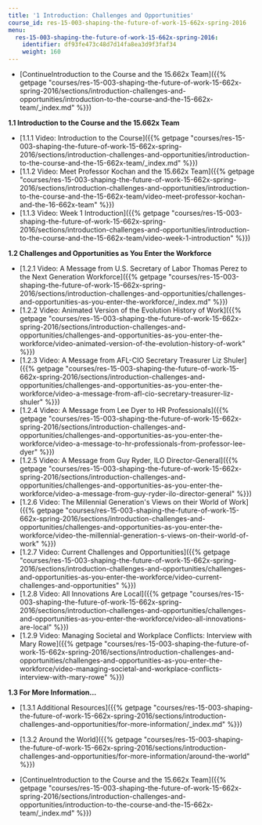 ```yaml
---
title: '1 Introduction: Challenges and Opportunities'
course_id: res-15-003-shaping-the-future-of-work-15-662x-spring-2016
menu:
  res-15-003-shaping-the-future-of-work-15-662x-spring-2016:
    identifier: df93fe473c48d7d14fa8ea3d9f3faf34
    weight: 160
---
```

*   [ContinueIntroduction to the Course and the 15.662x Team]({{% getpage "courses/res-15-003-shaping-the-future-of-work-15-662x-spring-2016/sections/introduction-challenges-and-opportunities/introduction-to-the-course-and-the-15-662x-team/_index.md" %}})

**1.1 Introduction to the Course and the 15.662x Team**

*   [1.1.1 Video: Introduction to the Course]({{% getpage "courses/res-15-003-shaping-the-future-of-work-15-662x-spring-2016/sections/introduction-challenges-and-opportunities/introduction-to-the-course-and-the-15-662x-team/_index.md" %}})
*   [1.1.2 Video: Meet Professor Kochan and the 15.662x Team]({{% getpage "courses/res-15-003-shaping-the-future-of-work-15-662x-spring-2016/sections/introduction-challenges-and-opportunities/introduction-to-the-course-and-the-15-662x-team/video-meet-professor-kochan-and-the-16-662x-team" %}})
*   [1.1.3 Video: Week 1 Introduction]({{% getpage "courses/res-15-003-shaping-the-future-of-work-15-662x-spring-2016/sections/introduction-challenges-and-opportunities/introduction-to-the-course-and-the-15-662x-team/video-week-1-introduction" %}})

**1.2 Challenges and Opportunities as You Enter the Workforce**

*   [1.2.1 Video: A Message from U.S. Secretary of Labor Thomas Perez to the Next Generation Workforce]({{% getpage "courses/res-15-003-shaping-the-future-of-work-15-662x-spring-2016/sections/introduction-challenges-and-opportunities/challenges-and-opportunities-as-you-enter-the-workforce/_index.md" %}})
*   [1.2.2 Video: Animated Version of the Evolution History of Work]({{% getpage "courses/res-15-003-shaping-the-future-of-work-15-662x-spring-2016/sections/introduction-challenges-and-opportunities/challenges-and-opportunities-as-you-enter-the-workforce/video-animated-version-of-the-evolution-history-of-work" %}})
*   [1.2.3 Video: A Message from AFL-CIO Secretary Treasurer Liz Shuler]({{% getpage "courses/res-15-003-shaping-the-future-of-work-15-662x-spring-2016/sections/introduction-challenges-and-opportunities/challenges-and-opportunities-as-you-enter-the-workforce/video-a-message-from-afl-cio-secretary-treasurer-liz-shuler" %}})
*   [1.2.4 Video: A Message from Lee Dyer to HR Professionals]({{% getpage "courses/res-15-003-shaping-the-future-of-work-15-662x-spring-2016/sections/introduction-challenges-and-opportunities/challenges-and-opportunities-as-you-enter-the-workforce/video-a-message-to-hr-professionals-from-professor-lee-dyer" %}})
*   [1.2.5 Video: A Message from Guy Ryder, ILO Director-General]({{% getpage "courses/res-15-003-shaping-the-future-of-work-15-662x-spring-2016/sections/introduction-challenges-and-opportunities/challenges-and-opportunities-as-you-enter-the-workforce/video-a-message-from-guy-ryder-ilo-director-general" %}})
*   [1.2.6 Video: The Millennial Generation's Views on their World of Work]({{% getpage "courses/res-15-003-shaping-the-future-of-work-15-662x-spring-2016/sections/introduction-challenges-and-opportunities/challenges-and-opportunities-as-you-enter-the-workforce/video-the-millennial-generation-s-views-on-their-world-of-work" %}})
*   [1.2.7 Video: Current Challenges and Opportunities]({{% getpage "courses/res-15-003-shaping-the-future-of-work-15-662x-spring-2016/sections/introduction-challenges-and-opportunities/challenges-and-opportunities-as-you-enter-the-workforce/video-current-challenges-and-opportunities" %}})
*   [1.2.8 Video: All Innovations Are Local]({{% getpage "courses/res-15-003-shaping-the-future-of-work-15-662x-spring-2016/sections/introduction-challenges-and-opportunities/challenges-and-opportunities-as-you-enter-the-workforce/video-all-innovations-are-local" %}})
*   [1.2.9 Video: Managing Societal and Workplace Conflicts: Interview with Mary Rowe]({{% getpage "courses/res-15-003-shaping-the-future-of-work-15-662x-spring-2016/sections/introduction-challenges-and-opportunities/challenges-and-opportunities-as-you-enter-the-workforce/video-managing-societal-and-workplace-conflicts-interview-with-mary-rowe" %}})

**1.3 For More Information...**

*   [1.3.1 Additional Resources]({{% getpage "courses/res-15-003-shaping-the-future-of-work-15-662x-spring-2016/sections/introduction-challenges-and-opportunities/for-more-information/_index.md" %}})
*   [1.3.2 Around the World]({{% getpage "courses/res-15-003-shaping-the-future-of-work-15-662x-spring-2016/sections/introduction-challenges-and-opportunities/for-more-information/around-the-world" %}})

*   [ContinueIntroduction to the Course and the 15.662x Team]({{% getpage "courses/res-15-003-shaping-the-future-of-work-15-662x-spring-2016/sections/introduction-challenges-and-opportunities/introduction-to-the-course-and-the-15-662x-team/_index.md" %}})